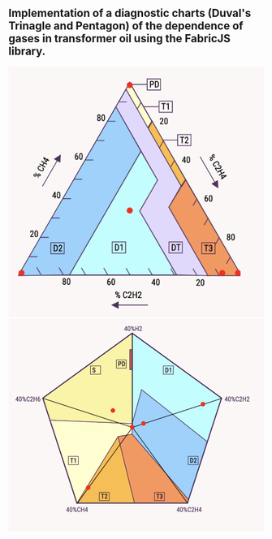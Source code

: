## Implementation of a diagnostic charts (Duval's Trinagle and Pentagon) of the dependence of gases in transformer oil using the FabricJS library.

![ResultTrinagle](./result-triangle.png)
![ResultPentagon](./result-pentagon.png)